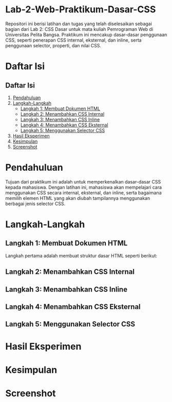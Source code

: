 # Lab-2-Web-Praktikum-Dasar-CSS
Repositori ini berisi latihan dan tugas yang telah diselesaikan sebagai bagian dari Lab 2: CSS Dasar untuk mata kuliah Pemrograman Web di Universitas Pelita Bangsa. Praktikum ini mencakup dasar-dasar penggunaan CSS, seperti penerapan CSS internal, eksternal, dan inline, serta penggunaan selector, properti, dan nilai CSS.
# Daftar Isi
## Daftar Isi
1. [Pendahuluan](#bagian-1)
2. [Langkah-Langkah](#bagian-2)
   - [Langkah 1: Membuat Dokumen HTML](#sub-bagian-21)
   - [Langkah 2: Menambahkan CSS Internal](#sub-bagian-22)
   - [Langkah 3: Menambahkan CSS Inline](#sub-bagian-32)
   - [Langkah 4: Menambahkan CSS Eksternal](#sub-bagian-42)
   - [Langkah 5: Menggunakan Selector CSS](#sub-bagian-42)
3. [Hasil Eksperimen](#bagian-3)
4. [Kesimpulan](#bagian-4)
5. [Screenshot](#bagian-5)

# Pendahuluan
Tujuan dari praktikum ini adalah untuk memperkenalkan dasar-dasar CSS kepada mahasiswa. Dengan latihan ini, mahasiswa akan mempelajari cara menggunakan CSS secara internal, eksternal, dan inline, serta bagaimana memilih elemen HTML yang akan diubah tampilannya menggunakan berbagai jenis selector CSS.

# Langkah-Langkah
## Langkah 1: Membuat Dokumen HTML
Langkah pertama adalah membuat struktur dasar HTML seperti berikut:

## Langkah 2: Menambahkan CSS Internal
## Langkah 3: Menambahkan CSS Inline
## Langkah 4: Menambahkan CSS Eksternal
## Langkah 5: Menggunakan Selector CSS
# Hasil Eksperimen
# Kesimpulan
# Screenshot
